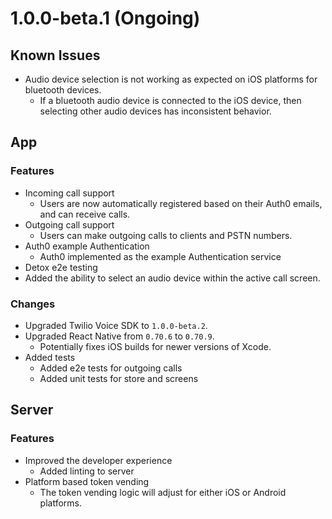 # 1.0.0-beta.1 (Ongoing)

## Known Issues
* Audio device selection is not working as expected on iOS platforms for bluetooth devices.
  * If a bluetooth audio device is connected to the iOS device, then selecting other audio devices has inconsistent behavior.

## App

### Features
* Incoming call support
  * Users are now automatically registered based on their Auth0 emails, and can receive calls.
* Outgoing call support
  * Users can make outgoing calls to clients and PSTN numbers.
* Auth0 example Authentication
  * Auth0 implemented as the example Authentication service 
* Detox e2e testing
* Added the ability to select an audio device within the active call screen.

### Changes
* Upgraded Twilio Voice SDK to `1.0.0-beta.2`.
* Upgraded React Native from `0.70.6` to `0.70.9`.
  * Potentially fixes iOS builds for newer versions of Xcode.
* Added tests
  * Added e2e tests for outgoing calls
  * Added unit tests for store and screens

## Server

### Features
* Improved the developer experience
  * Added linting to server
* Platform based token vending
  * The token vending logic will adjust for either iOS or Android platforms.
